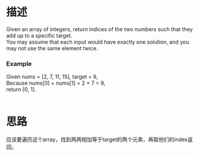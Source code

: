 # 描述
Given an array of integers, return indices of the two numbers such that they add up to a specific target.<br>
You may assume that each input would have exactly one solution, and you may not use the same element twice.<br>
### Example
Given nums = [2, 7, 11, 15], target = 9,<br>
Because nums[0] + nums[1] = 2 + 7 = 9,<br>
return [0, 1].<br>
<br>
# 思路
应该要遍历这个array，找到两两相加等于target的两个元素，再取他们的index返回。
